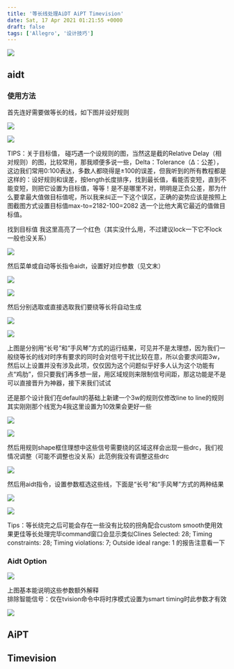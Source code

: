 ```yaml
---
title: '等长线处理AiDT AiPT Timevision'
date: Sat, 17 Apr 2021 01:21:55 +0000
draft: false
tags: ['Allegro', '设计技巧']
---
```


![](http://a1024.synology.me:222/images/blog2022/aidt1.png)

aidt
----

### 使用方法

首先连好需要做等长的线，如下图并设好规则

![](http://a1024.synology.me:222/images/blog2022/aidt4.png)

![](http://a1024.synology.me:222/images/blog2022/aidt3.png)

TIPS：关于目标值， 碰巧遇一个设规则的图，当然这是截的Relative Delay（相对规则）的图，比较常用，那我顺便多说一些，Delta：Tolerance（Δ：公差），这边我们常用0:100表达，多数人都晓得是±100的误差，但我听到的所有教程都是这样的：设好规则和误差，按length长度排序，找到最长值，看能否变短，直到不能变短，则把它设置为目标值，等等！是不是哪里不对，明明是正负公差，那为什么要拿最大值做目标值呢，所以我来纠正一下这个误区，正确的姿势应该是按照上图截图方式设置目标值max-to=2182-100=2082 选一个比他大离它最近的值做目标值。

找到目标值 我这里高亮了一个红色（其实没什么用，不过建议lock一下它不lock一般也没关系）

![](http://a1024.synology.me:222/images/blog2022/aidt7.png)

然后菜单或自动等长指令aidt，设置好对应参数（见文末）

![](http://a1024.synology.me:222/images/blog2022/aidt5.png)

![](http://a1024.synology.me:222/images/blog2022/aidt6.png)

然后分别选取或直接选取我们要绕等长将自动生成

![](http://a1024.synology.me:222/images/blog2022/aidt8.png)

![](http://a1024.synology.me:222/images/blog2022/aidt9.png)

上图是分别用“长号”和“手风琴”方式的运行结果，可见并不是太理想，因为我们一般绕等长的线对时序有要求的同时会对信号干扰比较在意，所以会要求间距3w，然后以上设置并没有涉及此项，仅仅因为这个问题似乎好多人认为这个功能有点“鸡肋”，但只要我们再多想一层，用区域规则来限制信号间距，那这功能是不是可以直接晋升为神器，接下来我们试试

还是那个设计我们在default的基础上新建一个3w的规则仅修改line to line的规则其实刚刚那个线宽为4我这里设置为10效果会更好一些

![](http://a1024.synology.me:222/images/blog2022/aidt11.png)

![](http://a1024.synology.me:222/images/blog2022/aidt10.png)

然后用规则shape框住理想中这些信号需要绕的区域这样会出现一些drc，我们视情况调整（可能不调整也没关系）此范例我没有调整这些drc

![](http://a1024.synology.me:222/images/blog2022/aidt12.png)

然后用aidt指令，设置参数框选这些线，下面是“长号”和“手风琴”方式的两种结果

![](http://a1024.synology.me:222/images/blog2022/aidt2.png)

![](http://a1024.synology.me:222/images/blog2022/aidt13.png)

Tips：等长绕完之后可能会存在一些没有比较的拐角配合custom smooth使用效果更佳等长处理完毕command窗口会显示类似Clines Selected: 28; Timing constraints: 28; Timing violations: 7; Outside ideal range: 1 的报告注意看一下

### Aidt Option

![](http://a1024.synology.me:222/images/blog2022/aidt14.jpg)

上图基本能说明这些参数额外解释  
排除智能信号：仅在tvision命令中将时序模式设置为smart timing时此参数才有效

![](http://a1024.synology.me:222/images/blog2022/aidt15.jpg)

AiPT
----

Timevision
----------